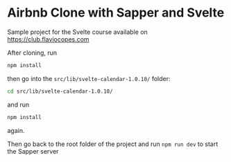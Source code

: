 # Airbnb Clone with Sapper and Svelte

Sample project for the Svelte course available on <https://club.flaviocopes.com>

After cloning, run

```sh
npm install
```

then go into the `src/lib/svelte-calendar-1.0.10/` folder:

```sh
cd src/lib/svelte-calendar-1.0.10/
```

and run 

```sh
npm install
```

again.

Then go back to the root folder of the project and run `npm run dev` to start the Sapper server
